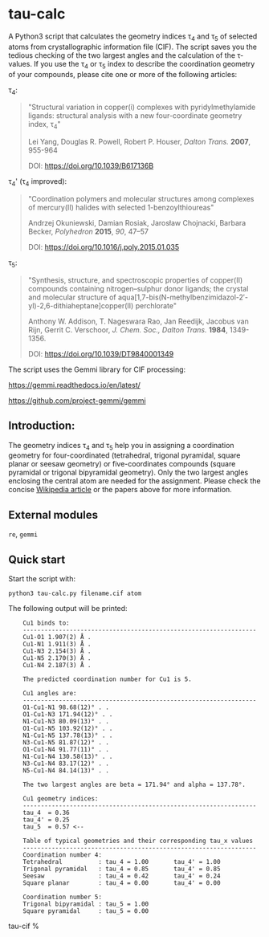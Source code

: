# tau-calc
A Python3 script that calculates the geometry indices τ<sub>4</sub> and τ<sub>5</sub> of selected atoms from crystallographic information file (CIF). The script saves you the tedious checking of the two largest angles and the calculation of the τ-values.
If you use the τ<sub>4</sub> or τ<sub>5</sub> index to describe the coordination geometry of your compounds, please cite one or more of the following articles:

τ<sub>4</sub>:
> "Structural variation in copper(i) complexes with pyridylmethylamide ligands: 
>  structural analysis with a new four-coordinate geometry index, τ<sub>4</sub>"
>  
> Lei Yang, Douglas R. Powell, Robert P. Houser,
> *Dalton Trans.* **2007**, 955-964
> 
> DOI: https://doi.org/10.1039/B617136B

τ<sub>4</sub>' (τ<sub>4</sub> improved):
> "Coordination polymers and molecular structures among complexes of 
>  mercury(II) halides with selected 1-benzoylthioureas"
> 
> Andrzej Okuniewski, Damian Rosiak, Jarosław Chojnacki, Barbara Becker,
> *Polyhedron* **2015**, *90*, 47–57
> 
> DOI: https://doi.org/10.1016/j.poly.2015.01.035

τ<sub>5</sub>:
> "Synthesis, structure, and spectroscopic properties of copper(II) compounds containing 
>  nitrogen–sulphur donor ligands; the crystal and molecular structure of 
>  aqua[1,7-bis(N-methylbenzimidazol-2′-yl)-2,6-dithiaheptane]copper(II) perchlorate"
>  
> Anthony W. Addison, T. Nageswara Rao, Jan Reedijk, Jacobus van Rijn, Gerrit C. Verschoor, 
> *J. Chem. Soc., Dalton Trans.* **1984**, 1349-1356.
> 
> DOI: https://doi.org/10.1039/DT9840001349

The script uses the Gemmi library for CIF processing:

https://gemmi.readthedocs.io/en/latest/

https://github.com/project-gemmi/gemmi

## Introduction:
The geometry indices τ<sub>4</sub> and τ<sub>5</sub> help you in assigning a coordination geometry for four-coordinated (tetrahedral, trigonal pyramidal, square planar or seesaw geometry) or five-coordinates compounds (square pyramidal or trigonal bipyramidal geometry). Only the two largest angles enclosing the central atom are needed for the assignment. Please check the concise [Wikipedia article](https://en.wikipedia.org/wiki/Geometry_index) or the papers above for more information.

## External modules
 `re`,  `gemmi`
 
## Quick start
 Start the script with:
```console
python3 tau-calc.py filename.cif atom
```
The following output will be printed:
    
		Cu1 binds to:
		-----------------------------------------------------------------
		Cu1-O1 1.907(2) Å .
		Cu1-N1 1.911(3) Å .
		Cu1-N3 2.154(3) Å .
		Cu1-N5 2.170(3) Å .
		Cu1-N4 2.187(3) Å .
		
		The predicted coordination number for Cu1 is 5.
		
		Cu1 angles are:
		-----------------------------------------------------------------
		O1-Cu1-N1 98.68(12)° . .
		O1-Cu1-N3 171.94(12)° . .
		N1-Cu1-N3 80.09(13)° . .
		O1-Cu1-N5 103.92(12)° . .
		N1-Cu1-N5 137.78(13)° . .
		N3-Cu1-N5 81.87(12)° . .
		O1-Cu1-N4 91.77(11)° . .
		N1-Cu1-N4 130.58(13)° . .
		N3-Cu1-N4 83.17(12)° . .
		N5-Cu1-N4 84.14(13)° . .
		
		The two largest angles are beta = 171.94° and alpha = 137.78°.
		
		Cu1 geometry indices:
		-----------------------------------------------------------------
		tau_4  = 0.36 
		tau_4' = 0.25 
		tau_5  = 0.57 <--
		
		Table of typical geometries and their corresponding tau_x values
		-----------------------------------------------------------------
		Coordination number 4:
		Tetrahedral          : tau_4 = 1.00       tau_4' = 1.00
		Trigonal pyramidal   : tau_4 = 0.85       tau_4' = 0.85
		Seesaw               : tau_4 = 0.42       tau_4' = 0.24
		Square planar        : tau_4 = 0.00       tau_4' = 0.00
		
		Coordination number 5:
		Trigonal bipyramidal : tau_5 = 1.00                     
		Square pyramidal     : tau_5 = 0.00                    

tau-cif % 
